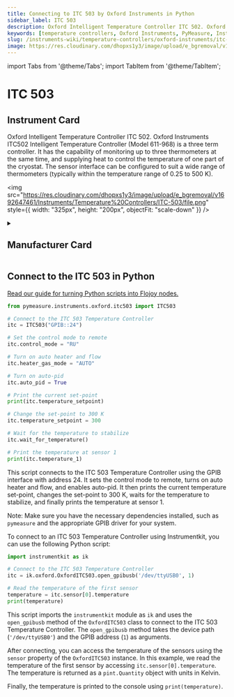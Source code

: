 ```yaml
---
title: Connecting to ITC 503 by Oxford Instruments in Python
sidebar_label: ITC 503
description: Oxford Intelligent Temperature Controller ITC 502. Oxford Instruments ITC502 Intelligent Temperature Controller (Model 611-968) is a three term controller. It has the capability of monitoring up to three thermometers at the same time, and supplying heat to control the temperature of one part of the cryostat. The sensor interface can be configured to suit a wide range of thermometers (typically within the temperature range of 0.25 to 500 K).
keywords: [temperature controllers, Oxford Instruments, PyMeasure, InstrumentKit]
slug: /instruments-wiki/temperature-controllers/oxford-instruments/itc-503
image: https://res.cloudinary.com/dhopxs1y3/image/upload/e_bgremoval/v1692647461/Instruments/Temperature%20Controllers/ITC-503/file.png
---
```


import Tabs from '@theme/Tabs';
import TabItem from '@theme/TabItem';

# ITC 503

## Instrument Card

<div className="flex">

<div>

Oxford Intelligent Temperature Controller ITC 502. Oxford Instruments ITC502 Intelligent Temperature Controller (Model 611-968) is a three term controller. It has the capability of monitoring up to three thermometers at the same time, and supplying heat to control the temperature of one part of the cryostat. The sensor interface can be configured to suit a wide range of thermometers (typically within the temperature range of 0.25 to 500 K).

</div>

<img src="https://res.cloudinary.com/dhopxs1y3/image/upload/e_bgremoval/v1692647461/Instruments/Temperature%20Controllers/ITC-503/file.png" style={{ width: "325px", height: "200px", objectFit: "scale-down" }} />

</div>

<details>
<summary><h2>Manufacturer Card</h2></summary>

<img src="https://res.cloudinary.com/dhopxs1y3/image/upload/e_bgremoval/v1692125988/Instruments/Vendor%20Logos/Oxford_Instruments.png" style={{ width: "100%", height: "170px",objectFit: "scale-down" }} />

Oxford Instruments plc is a United Kingdom manufacturing and research company that designs and manufactures tools and systems for industry and research. The company is headquartered in Abingdon, Oxfordshire, England, with sites in the United Kingdom, United States, Europe, and Asia.[2] It is listed on the London Stock Exchange and is a constituent of the FTSE 250 Index.[3]. <a href="https://www.oxinst.com/">Website</a>.

<ul>
  <li>Headquarters: Abingdon, United Kingdom</li>
  <li>Yearly Revenue (millions, USD): 367.3</li>
</ul>
</details>

## Connect to the ITC 503 in Python

[Read our guide for turning Python scripts into Flojoy nodes.](https://docs.flojoy.ai/custom-nodes/creating-custom-node/)
<Tabs>
<TabItem value="PyMeasure" label="PyMeasure">


```python
from pymeasure.instruments.oxford.itc503 import ITC503

# Connect to the ITC 503 Temperature Controller
itc = ITC503("GPIB::24")

# Set the control mode to remote
itc.control_mode = "RU"

# Turn on auto heater and flow
itc.heater_gas_mode = "AUTO"

# Turn on auto-pid
itc.auto_pid = True

# Print the current set-point
print(itc.temperature_setpoint)

# Change the set-point to 300 K
itc.temperature_setpoint = 300

# Wait for the temperature to stabilize
itc.wait_for_temperature()

# Print the temperature at sensor 1
print(itc.temperature_1)
```

This script connects to the ITC 503 Temperature Controller using the GPIB interface with address 24. It sets the control mode to remote, turns on auto heater and flow, and enables auto-pid. It then prints the current temperature set-point, changes the set-point to 300 K, waits for the temperature to stabilize, and finally prints the temperature at sensor 1.

Note: Make sure you have the necessary dependencies installed, such as `pymeasure` and the appropriate GPIB driver for your system.

</TabItem>
<TabItem value="InstrumentKit" label="InstrumentKit">

To connect to an ITC 503 Temperature Controller using Instrumentkit, you can use the following Python script:

```python
import instrumentkit as ik

# Connect to the ITC 503 Temperature Controller
itc = ik.oxford.OxfordITC503.open_gpibusb('/dev/ttyUSB0', 1)

# Read the temperature of the first sensor
temperature = itc.sensor[0].temperature
print(temperature)
```

This script imports the `instrumentkit` module as `ik` and uses the `open_gpibusb` method of the `OxfordITC503` class to connect to the ITC 503 Temperature Controller. The `open_gpibusb` method takes the device path (`'/dev/ttyUSB0'`) and the GPIB address (`1`) as arguments.

After connecting, you can access the temperature of the sensors using the `sensor` property of the `OxfordITC503` instance. In this example, we read the temperature of the first sensor by accessing `itc.sensor[0].temperature`. The temperature is returned as a `pint.Quantity` object with units in Kelvin.

Finally, the temperature is printed to the console using `print(temperature)`.

</TabItem>
</Tabs>